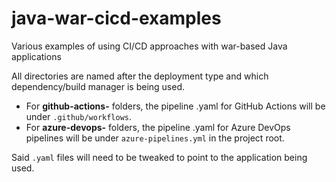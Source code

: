 # java-war-cicd-examples
Various examples of using CI/CD approaches with war-based Java applications

All directories are named after the deployment type and which dependency/build manager is being used.

- For **github-actions-** folders, the pipeline .yaml for GitHub Actions will be under `.github/workflows`.
- For **azure-devops-** folders, the pipeline .yaml for Azure DevOps pipelines will be under `azure-pipelines.yml` in the project root.

Said `.yaml` files will need to be tweaked to point to the application being used.
